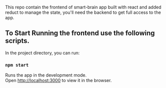 This repo contain the frontend of smart-brain app built with react and added reduct to manage the state, you'll need the backend to get full access to the app.

## To Start Running the frontend use the following scripts.

In the project directory, you can run:

### `npm start`

Runs the app in the development mode.<br />
Open [http://localhost:3000](http://localhost:3000) to view it in the browser.




